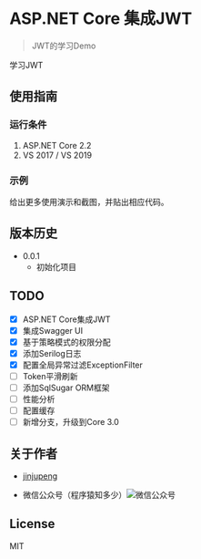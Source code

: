 # ASP.NET Core 集成JWT

> JWT的学习Demo

学习JWT

## 使用指南

### 运行条件

1. ASP.NET Core 2.2
2. VS 2017 / VS 2019

### 示例

给出更多使用演示和截图，并贴出相应代码。

## 版本历史

- 0.0.1
  - 初始化项目

## TODO

- [X] ASP.NET Core集成JWT
- [X] 集成Swagger UI
- [X] 基于策略模式的权限分配
- [X] 添加Serilog日志
- [X] 配置全局异常过滤ExceptionFilter
- [ ] Token平滑刷新
- [ ] 添加SqlSugar ORM框架
- [ ] 性能分析
- [ ] 配置缓存
- [ ] 新增分支，升级到Core 3.0

## 关于作者

- [jinjupeng](https://github.com/jinjupeng/)

- 微信公众号（程序猿知多少）![微信公众号](https://some-images.oss-cn-hangzhou.aliyuncs.com/images/qrcode_for_gh_7a3c5972baba_258.jpg)

## License

MIT
